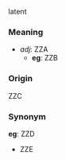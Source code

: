 latent
### Meaning
+ _adj_: ZZA
    + __eg__: ZZB

### Origin

ZZC

### Synonym

__eg__: ZZD

+ ZZE


